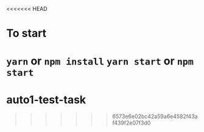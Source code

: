 <<<<<<< HEAD
# To start

`yarn` or `npm install`
`yarn start` or `npm start`
=======
# auto1-test-task
>>>>>>> 6573e6e02bc42a59a6e4582f43af439f2e07f3d0

